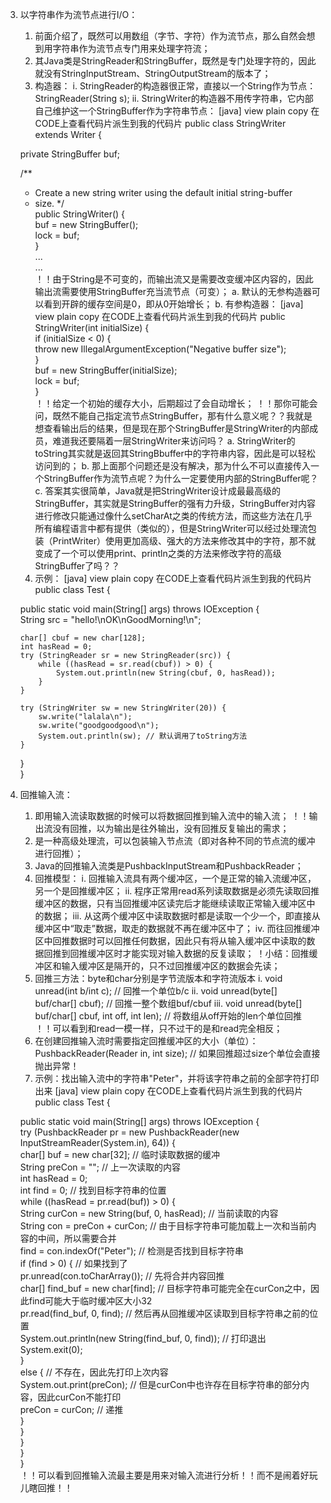 3. 以字符串作为流节点进行I/O：
   1) 前面介绍了，既然可以用数组（字节、字符）作为流节点，那么自然会想到用字符串作为流节点专门用来处理字符流；
   2) 其Java类是StringReader和StringBuffer，既然是专门处理字符的，因此就没有StringInputStream、StringOutputStream的版本了；
   3) 构造器：
        i. StringReader的构造器很正常，直接以一个String作为节点：StringReader(String s);
        ii. StringWriter的构造器不用传字符串，它内部自己维护这一个StringBuffer作为字符串节点：
[java] view plain copy 在CODE上查看代码片派生到我的代码片
public class StringWriter extends Writer {  

   private StringBuffer buf;  

   /**
    * Create a new string writer using the default initial string-buffer
    * size.
    */  
   public StringWriter() {  
       buf = new StringBuffer();  
       lock = buf;  
   }  
...  
...  
！！由于String是不可变的，而输出流又是需要改变缓冲区内容的，因此输出流需要使用StringBuffer充当流节点（可变）；
             a. 默认的无参构造器可以看到开辟的缓存空间是0，即从0开始增长；
             b. 有参构造器：
[java] view plain copy 在CODE上查看代码片派生到我的代码片
public StringWriter(int initialSize) {  
   if (initialSize < 0) {  
       throw new IllegalArgumentException("Negative buffer size");  
   }  
   buf = new StringBuffer(initialSize);  
   lock = buf;  
}  
！！给定一个初始的缓存大小，后期超过了会自动增长；
！！那你可能会问，既然不能自己指定流节点StringBuffer，那有什么意义呢？？我就是想查看输出后的结果，但是现在那个StringBuffer是StringWriter的内部成员，难道我还要隔着一层StringWriter来访问吗？
       a. StringWriter的toString其实就是返回其StringBbuffer中的字符串内容，因此是可以轻松访问到的；
       b. 那上面那个问题还是没有解决，那为什么不可以直接传入一个StringBuffer作为流节点呢？为什么一定要使用内部的StringBuffer呢？
       c. 答案其实很简单，Java就是把StringWriter设计成最最高级的StringBuffer，其实就是StringBuffer的强有力升级，StringBuffer对内容进行修改只能通过像什么setCharAt之类的传统方法，而这些方法在几乎所有编程语言中都有提供（类似的），但是StringWriter可以经过处理流包装（PrintWriter）使用更加高级、强大的方法来修改其中的字符，那不就变成了一个可以使用print、println之类的方法来修改字符的高级StringBuffer了吗？？
   4) 示例：
[java] view plain copy 在CODE上查看代码片派生到我的代码片
public class Test {  

   public static void main(String[] args) throws IOException {  
       String src = "hello!\nOK\nGoodMorning!\n";  

       char[] cbuf = new char[128];  
       int hasRead = 0;  
       try (StringReader sr = new StringReader(src)) {  
           while ((hasRead = sr.read(cbuf)) > 0) {  
               System.out.println(new String(cbuf, 0, hasRead));  
           }  
       }  

       try (StringWriter sw = new StringWriter(20)) {  
           sw.write("lalala\n");  
           sw.write("goodgoodgood\n");  
           System.out.println(sw); // 默认调用了toString方法  
       }  
   }  
}  


3. 回推输入流：
    1) 即用输入流读取数据的时候可以将数据回推到输入流中的输入流；
！！输出流没有回推，以为输出是往外输出，没有回推反复输出的需求；
    2) 是一种高级处理流，可以包装输入节点流（即对各种不同的节点流的缓冲进行回推）；
    3) Java的回推输入流类是PushbackInputStream和PushbackReader；
    4) 回推模型：
         i. 回推输入流具有两个缓冲区，一个是正常的输入流缓冲区，另一个是回推缓冲区；
         ii. 程序正常用read系列读取数据是必须先读取回推缓冲区的数据，只有当回推缓冲区读完后才能继续读取正常输入缓冲区中的数据；
         iii. 从这两个缓冲区中读取数据时都是读取一个少一个，即直接从缓冲区中“取走”数据，取走的数据就不再在缓冲区中了；
         iv. 而往回推缓冲区中回推数据时可以回推任何数据，因此只有将从输入缓冲区中读取的数据回推到回推缓冲区时才能实现对输入数据的反复读取；
！小结：回推缓冲区和输入缓冲区是隔开的，只不过回推缓冲区的数据会先读；
    5) 回推三方法：byte和char分别是字节流版本和字符流版本
         i. void unread(int b/int c);  // 回推一个单位b/c
         ii. void unread(byte[] buf/char[] cbuf);  // 回推一整个数组buf/cbuf
         iii. void unread(byte[] buf/char[] cbuf, int off, int len);  // 将数组从off开始的len个单位回推
！！可以看到和read一模一样，只不过干的是和read完全相反；
    6) 在创建回推输入流时需要指定回推缓冲区的大小（单位）：PushbackReader(Reader in, int size);  // 如果回推超过size个单位会直接抛出异常！
    6) 示例：找出输入流中的字符串"Peter"，并将该字符串之前的全部字符打印出来
[java] view plain copy 在CODE上查看代码片派生到我的代码片
public class Test {  

    public static void main(String[] args) throws IOException {  
        try (PushbackReader pr = new PushbackReader(new InputStreamReader(System.in), 64)) {  
            char[] buf = new char[32]; // 临时读取数据的缓冲  
            String preCon = ""; // 上一次读取的内容  
            int hasRead = 0;  
            int find = 0; // 找到目标字符串的位置  
            while ((hasRead = pr.read(buf)) > 0) {  
                String curCon = new String(buf, 0, hasRead); // 当前读取的内容  
                String con = preCon + curCon; // 由于目标字符串可能加载上一次和当前内容的中间，所以需要合并  
                find = con.indexOf("Peter"); // 检测是否找到目标字符串  
                if (find > 0) { // 如果找到了  
                    pr.unread(con.toCharArray()); // 先将合并内容回推  
                    char[] find_buf = new char[find]; // 目标字符串可能完全在curCon之中，因此find可能大于临时缓冲区大小32  
                    pr.read(find_buf, 0, find); // 然后再从回推缓冲区读取到目标字符串之前的位置  
                    System.out.println(new String(find_buf, 0, find)); // 打印退出  
                    System.exit(0);  
                }  
                else { // 不存在，因此先打印上次内容  
                    System.out.print(preCon); // 但是curCon中也许存在目标字符串的部分内容，因此curCon不能打印  
                    preCon = curCon; // 递推  
                }  
            }  
        }  
    }  
}  
！！可以看到回推输入流最主要是用来对输入流进行分析！！而不是闹着好玩儿瞎回推！！
